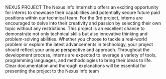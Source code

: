 NEXUS PROJECT
The Nexus Info Internship offers an exciting opportunity for interns to showcase their capabilities and potentially secure future paid positions within our technical team. For the 3rd project, interns are encouraged to delve into their creativity and passion by selecting their own topic without any restrictions. This project is an excellent chance to demonstrate not only technical skills but also innovative thinking and problem-solving abilities. Whether you choose to tackle a real-world problem or explore the latest advancements in technology, your project should reflect your unique perspective and approach. Throughout the development process, interns are expected to leverage a variety of tools, programming languages, and methodologies to bring their ideas to life. Clear documentation and thorough explanations will be essential for presenting the project to the Nexus Info team